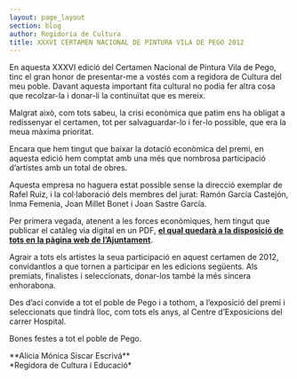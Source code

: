 ```yaml
---
layout: page_layout
section: blog
author: Regidoria de Cultura
title: XXXVI CERTAMEN NACIONAL DE PINTURA VILA DE PEGO 2012
---
```

En aquesta XXXVI edició del Certamen Nacional de Pintura Vila de Pego, tinc el gran honor de presentar-me a vostés com a regidora de Cultura del meu poble. Davant aquesta important fita cultural no podia fer altra cosa que recolzar-la i donar-li la continuïtat que es mereix.

Malgrat això, com tots sabeu, la crisi econòmica que patim ens ha obligat a redissenyar el certamen, tot per salvaguardar-lo i fer-lo possible, que era la meua màxima prioritat.

Encara que hem tingut que baixar la dotació econòmica del premi, en aquesta edició hem comptat amb una més que nombrosa participació d’artistes amb un total de obres.

Aquesta empresa no haguera estat possible sense la direcció exemplar de Rafel Ruiz, i la col·laboració dels membres del jurat: Ramón García Castejón, Inma Femenia, Joan Millet Bonet i Joan Sastre García.

Per primera vegada, atenent a les forces econòmiques, hem tingut que publicar el catàleg via digital en un PDF, **[el qual quedarà a la disposició de tots en la pàgina web de l’Ajuntament](/cultura/certamen-pintura/XXXVI.html)**.

Agrair a tots els artistes la seua participació en aquest certamen de 2012, convidantlos a que tornen a participar en les edicions següents. Als premiats, finalistes i seleccionats, donar-los també la més sincera enhorabona.

Des d’ací convide a tot el poble de Pego i a tothom, a l’exposició del premi i seleccionats que tindrà lloc, com tots els anys, al Centre d’Exposicions del carrer Hospital. 

Bones festes a tot el poble de Pego.

<div class="right" markdown="1">
**Alicia Mónica Siscar Escrivá**<br>
*Regidora de Cultura i Educació*
</div>